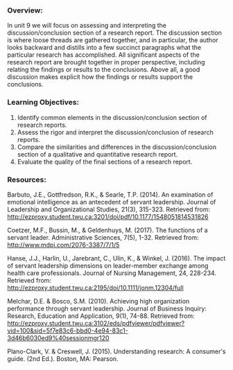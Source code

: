 ### Overview:

In unit 9 we will focus on assessing and interpreting the discussion/conclusion section of a research report.  The discussion section is where loose threads are gathered together, and in particular, the author looks backward and distills into a few succinct paragraphs what the particular research has accomplished.  All significant aspects of the research report are brought together in proper perspective, including relating the findings or results to the conclusions.  Above all, a good discussion makes explicit how the findings or results support the conclusions.

### Learning Objectives:

1. Identify common elements in the discussion/conclusion section of research reports.
2. Assess the rigor and interpret the discussion/conclusion of research reports.
3. Compare the similarities and differences in the discussion/conclusion section of a qualitative and quantitative research report.
4. Evaluate the quality of the final sections of a research report.

### Resources:

Barbuto, J.E., Gottfredson, R.K., & Searle, T.P. \(2014\). An examination of emotional intelligence as an antecedent of servant leadership.  Journal of Leadership and Organizational Studies, 21\(3\), 315-323. Retrieved from: http://ezproxy.student.twu.ca:3201/doi/pdf/10.1177/1548051814531826

Coetzer, M.F., Bussin, M., & Geldenhuys, M. \(2017\). The functions of a servant leader. Administrative Sciences, 7\(5\), 1-32. Retrieved from: http://www.mdpi.com/2076-3387/7/1/5

Hanse, J.J., Harlin, U., Jarebrant, C., Ulin, K., & Winkel, J. \(2016\). The impact of servant leadership dimensions on leader-member exchange among health care professionals. Journal of Nursing Management, 24, 228-234. Retrieved from: http://ezproxy.student.twu.ca:2195/doi/10.1111/jonm.12304/full

Melchar, D.E. & Bosco, S.M. \(2010\). Achieving high organization performance through servant leadership. Journal of Business Inquiry: Research, Education and Application, 9\(1\), 74-88. Retrieved from: http://ezproxy.student.twu.ca:3102/eds/pdfviewer/pdfviewer?vid=100&sid=5f7e83c6-bbd0-4e94-83c1-3d46b6030ed9%40sessionmgr120

Plano-Clark, V. & Creswell, J. \(2015\). Understanding research: A consumer's guide. \(2nd Ed.\). Boston, MA: Pearson.

